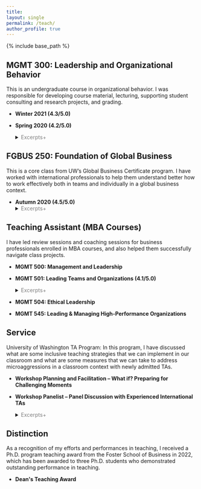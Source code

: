 ```yaml
---
title: 
layout: single
permalink: /teach/
author_profile: true
---
```


{% include base_path %}

## MGMT 300: Leadership and Organizational Behavior

This is an undergraduate course in organizational behavior. I was responsible for developing course material, lecturing, supporting student consulting and research projects, and grading. 

+ **Winter 2021 (4.3/5.0)**

+ **Spring 2020 (4.2/5.0)**
    <details>
    <summary><font color="gray">Excerpts+</font></summary>
    <blockquote><p>“I appreciate the engagement activities that were present in nearly every class, it was interesting trying to understand how these seemingly random activities actually tie into the course material.”<br><br>“Young always gave quality feedback on assignments and also was accepting of every student and seemed to genuinely want us all to succeed. He was super accessible and always made it clear that he was willing to do whatever necessary to help us. He also always gave insightful responses to people's ideas in class showing he really cared and was listening. Young made this course so enjoyable and went above and beyond!”<br><br>“Rhee did an excellent job in encouraging the educational advancement of students from all backgrounds and experiences by simply treating everyone in an upstanding manner. No preferences or handouts were given to any specialized individual. Additionally, he would try to ask for a wide range of perspectives on his questions.”</p></blockquote>
  </details>

## FGBUS 250: Foundation of Global Business

This is a core class from UW’s Global Business Certificate program. I have worked with international professionals to help them understand better how to work effectively both in teams and individually in a global business context.

+ **Autumn 2020 (4.5/5.0)**<br>
    <details>
    <summary><font color="gray">Excerpts+</font></summary>
    <blockquote><p>“Some in-class exercises were interesting and contributed our deep learning and understanding the contents that are covered during his lecture.”</p></blockquote>
  </details>
  
## Teaching Assistant (MBA Courses)

I have led review sessions and coaching sessions for business professionals enrolled in MBA courses, and also helped them successfully navigate class projects.

+ **MGMT 500: Management and Leadership**

+ **MGMT 501: Leading Teams and Organizations (4.1/5.0)**
    <details>
    <summary><font color="gray">Excerpts+</font></summary>
    <blockquote><p>“Young was a very positive and encouraging TA, which I really appreciated. He made the TA review sessions fun and I liked the use of breakout rooms in the review sessions.”<br><br>“Young did a great job walking through the content and ensuring that we understood the leadership principles of the lessons.”</p></blockquote>
  </details>
  
+ **MGMT 504: Ethical Leadership**

+ **MGMT 545: Leading & Managing High-Performance Organizations**

## Service

University of Washington TA Program: In this program, I have discussed what are some inclusive teaching strategies that we can implement in our classroom and what are some measures that we can take to address microaggressions in a classroom context with newly admitted TAs.

+ **Workshop Planning and Facilitation – What if? Preparing for Challenging Moments**

+ **Workshop Panelist – Panel Discussion with Experienced International TAs**
    <details>
    <summary><font color="gray">Excerpts+</font></summary>
    <blockquote><p>“Thanks so much for this awesome session. I feel more comfortable and prepared now”<br><br>“I did not imagine that it would be such a detailed and helpful session. Of course, I am nervous about the TA duties that lie ahead, but I feel in place with others who have shared my position.”</p></blockquote>
  </details>


## Distinction

As a recognition of my efforts and performances in teaching, I received a Ph.D. program teaching award from the Foster School of Business in 2022, which has been awarded to three Ph.D. students who demonstrated outstanding performance in teaching.

+ **Dean's Teaching Award**


